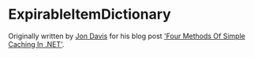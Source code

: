 ExpirableItemDictionary
=======================

Originally written by [Jon Davis](http://www.jondavis.net/) for his blog post ['Four Methods Of Simple Caching In .NET'](http://www.jondavis.net/techblog/post/2010/08/30/Four-Methods-Of-Simple-Caching-In-NET.aspx).
